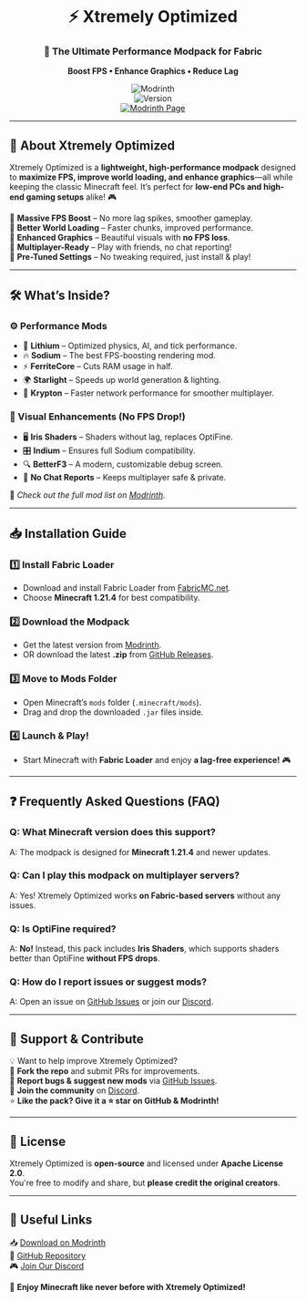 <div align="center">

# ⚡ Xtremely Optimized  
### **🚀 The Ultimate Performance Modpack for Fabric**  
**Boost FPS • Enhance Graphics • Reduce Lag**  

![Modrinth](https://img.shields.io/modrinth/dt/xtremely-optimized?color=brightgreen&label=Downloads&logo=modrinth)  
![Version](https://img.shields.io/github/v/release/mptamilan/xtremely-optimized?label=Latest%20Version)  
[![Modrinth Page](https://img.shields.io/badge/View%20on-Modrinth-brightgreen?style=for-the-badge&logo=modrinth)](https://modrinth.com/modpack/xtremely-optimized)  

</div>  

---  

## 📌 About Xtremely Optimized  

Xtremely Optimized is a **lightweight, high-performance modpack** designed to **maximize FPS, improve world loading, and enhance graphics**—all while keeping the classic Minecraft feel. It’s perfect for **low-end PCs and high-end gaming setups** alike! 🎮  

🔹 **Massive FPS Boost** – No more lag spikes, smoother gameplay.  
🔹 **Better World Loading** – Faster chunks, improved performance.  
🔹 **Enhanced Graphics** – Beautiful visuals with **no FPS loss**.  
🔹 **Multiplayer-Ready** – Play with friends, no chat reporting!  
🔹 **Pre-Tuned Settings** – No tweaking required, just install & play!  

---  

## 🛠️ What’s Inside?  

### **⚙️ Performance Mods**  
- 🚀 **Lithium** – Optimized physics, AI, and tick performance.  
- 🔥 **Sodium** – The best FPS-boosting rendering mod.  
- ⚡ **FerriteCore** – Cuts RAM usage in half.  
- 🌍 **Starlight** – Speeds up world generation & lighting.  
- 🔌 **Krypton** – Faster network performance for smoother multiplayer.  

### **🎨 Visual Enhancements (No FPS Drop!)**  
- 🖥️ **Iris Shaders** – Shaders without lag, replaces OptiFine.  
- 🎛️ **Indium** – Ensures full Sodium compatibility.  
- 🔍 **BetterF3** – A modern, customizable debug screen.  
- 📜 **No Chat Reports** – Keeps multiplayer safe & private.  

📝 *Check out the full mod list on [Modrinth](https://modrinth.com/modpack/xtremely-optimized).*  

---  

## 📥 Installation Guide  

### **1️⃣ Install Fabric Loader**  
- Download and install Fabric Loader from [FabricMC.net](https://fabricmc.net/use/).  
- Choose **Minecraft 1.21.4** for best compatibility.  

### **2️⃣ Download the Modpack**  
- Get the latest version from [Modrinth](https://modrinth.com/modpack/xtremely-optimized).  
- OR download the latest **.zip** from [GitHub Releases](https://github.com/mptamilan/xtremely-optimized/releases).  

### **3️⃣ Move to Mods Folder**  
- Open Minecraft’s `mods` folder (`.minecraft/mods`).  
- Drag and drop the downloaded `.jar` files inside.  

### **4️⃣ Launch & Play!**  
- Start Minecraft with **Fabric Loader** and enjoy **a lag-free experience!** 🎮  

---  

## ❓ Frequently Asked Questions (FAQ)  

### **Q: What Minecraft version does this support?**  
A: The modpack is designed for **Minecraft 1.21.4** and newer updates.  

### **Q: Can I play this modpack on multiplayer servers?**  
A: Yes! Xtremely Optimized works **on Fabric-based servers** without any issues.  

### **Q: Is OptiFine required?**  
A: **No!** Instead, this pack includes **Iris Shaders**, which supports shaders better than OptiFine **without FPS drops**.  

### **Q: How do I report issues or suggest mods?**  
A: Open an issue on [GitHub Issues](https://github.com/mptamilan/xtremely-optimized/issues) or join our [Discord](https://discord.gg/2sEahV9TXK).  

---  

## 🌟 Support & Contribute  

💡 Want to help improve Xtremely Optimized?  
🔹 **Fork the repo** and submit PRs for improvements.  
🔹 **Report bugs & suggest new mods** via [GitHub Issues](https://github.com/mptamilan/xtremely-optimized/issues).  
🔹 **Join the community** on [Discord](https://discord.gg/2sEahV9TXK).  
⭐ **Like the pack? Give it a ⭐ star on GitHub & Modrinth!**  

---  

## 📜 License  

Xtremely Optimized is **open-source** and licensed under **Apache License 2.0**.  
You're free to modify and share, but **please credit the original creators**.  

---  

## 🔗 Useful Links  

📥 [Download on Modrinth](https://modrinth.com/modpack/xtremely-optimized)  
📂 [GitHub Repository](https://github.com/mptamilan/xtremely-optimized)  
🎮 [Join Our Discord](https://discord.gg/2sEahV9TXK)  

🚀 **Enjoy Minecraft like never before with Xtremely Optimized!**  

